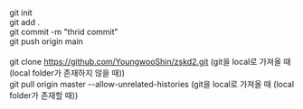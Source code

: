 <br />git init
<br />git add . 
<br />git commit -m "thrid commit"
<br />git push origin main
<br />
<br />git clone https://github.com/YoungwooShin/zskd2.git (git을 local로 가져올 때 (local folder가 존재하지 않을 때))
<br />git pull origin master --allow-unrelated-histories (git을 local로 가져올 때 (local folder가 존재할 때))

